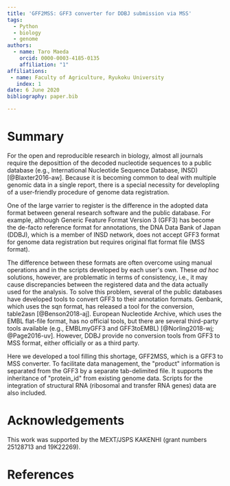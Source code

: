 ```yaml
---
title: 'GFF2MSS: GFF3 converter for DDBJ submission via MSS'
tags:
  - Python
  - biology
  - genome
authors:
  - name: Taro Maeda
    orcid: 0000-0003-4185-0135
    affiliation: "1"
affiliations:
 - name: Faculty of Agriculture, Ryukoku University
   index: 1
date: 6 June 2020
bibliography: paper.bib

---
```


# Summary 

For the open and reproducible research in biology, almost all journals require the deposittion of the decoded nucleotide sequences to a public database (e.g., International Nucleotide Sequence Database, INSD) [@Blaxter2016-aw]. Because it is becoming common to deal with multiple genomic data in a single report, there is a special necessity for developling of a user-friendly procedure of genome data registration. 

One of the large varrier to register is the difference in the adopted data format between general research software and the public database. For example, although Generic Feature Format Version 3 (GFF3) has become the de-facto reference format for annotations, the DNA Data Bank of Japan (DDBJ), which is a member of INSD network, does not accept GFF3 format for genome data registration but requires original flat format file (MSS format).

The difference between these formats are often overcome using manual operations and in the scripts developed by each user's own. These *ad hoc* solutions, however, are problematic in terms of consistency, i.e., it may cause discrepancies between the registered data and the data actually used for the analysis. To solve this problem, several of the public databases have developed tools to convert GFF3 to their annotation formats. Genbank, which uses the sqn format, has released a tool for the conversion, table2asn [@Benson2018-aj]. European Nucleotide Archive, which uses the EMBL flat-file format, has no official tools, but there are several third-party tools available (e.g., EMBLmyGFF3 and GFF3toEMBL) [@Norling2018-wj; @Page2016-uv]. However, DDBJ provide no conversion tools from GFF3 to MSS format, either officially or as a third party.

Here we developed a tool filling this shortage, GFF2MSS, which is a GFF3 to MSS converter. To facilitate data management, the "product" information is separated from the GFF3 by a separate tab-delimited file. It supports the inheritance of "protein_id" from existing genome data. Scripts for the integration of structural RNA (ribosomal and transfer RNA genes) data are also included.

# Acknowledgements

 This work was supported by the MEXT/JSPS KAKENHI (grant numbers 25128713 and 19K22269). 

# References

